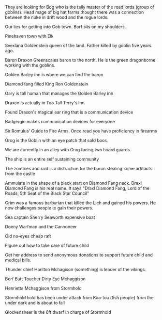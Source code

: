 They are looking for Bog who is the tally master of the road lords (group of goblins). Head mage of big hat farms thought there was a connection between the nuke in drift wood and the rogue lords.

Our lies for getting into Gob town. Borf sits on my shoulders.

Pinehaven town with Elk

Svexlana Goldenstein queen of the land. Father killed by goblin five years ago.

Baron Draxon Greenscales baron to the north. He is the green dragonborne working with the goblins.

Golden Barley inn is where we can find the baron

Diamond fang filled King Ron Goldenstein

Gary is tall human that manages the Golden Barley inn

Draxon is actually in Too Tall Terry's Inn

Found Draxon's magical ear ring that is a communication device

Badgergin makes communication devices for everyone

Sir Romulus' Guide to Fire Arms. Once read you have proficiency in firearms

Grog is the Goblin with an eye patch that sold boos.

We are currently in an alley with Grog facing two hoard guards.

The ship is an entire self sustaining community

The zombies and raid is a distraction for the baron stealing some artifacts from the castle

Ammulate in the shape of a black start on Diamond Fang neck. Draxl Diamond Fang is his real name. It says "Draxl Diamond Fang, Lord of the Roads, 5th Seat of the Black Star Council"

Grim was a famous barbarian that killed the Lich and gained his powers. He now challenges people to gain their powers.

Sea captain Sherry Seaworth expensive boat

Donny Warfman and the Cannoneer

Old no-eyes cheap raft

Figure out how to take care of future child

Get her address to send anonymous donations to support future child and medical bills.

Thunder chief Harilton Mchagison (something) is leader of the vikings. 

Borf Butt Toucher Dirty Eye Mchaggison

Henrietta Mchaggison from Stormhold

Stormhold hold has been under attack from Kua-toa (fish people) from the under dark and is about to fall

Glockensheer is the 6ft dwarf in charge of Stormhold
